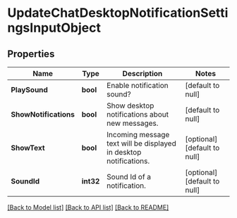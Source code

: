 # UpdateChatDesktopNotificationSettingsInputObject

## Properties
Name | Type | Description | Notes
------------ | ------------- | ------------- | -------------
**PlaySound** | **bool** | Enable notification sound? | [default to null]
**ShowNotifications** | **bool** | Show desktop notifications about new messages. | [default to null]
**ShowText** | **bool** | Incoming message text will be displayed in desktop notifications. | [optional] [default to null]
**SoundId** | **int32** | Sound Id of a notification. | [optional] [default to null]

[[Back to Model list]](../README.md#documentation-for-models) [[Back to API list]](../README.md#documentation-for-api-endpoints) [[Back to README]](../README.md)


